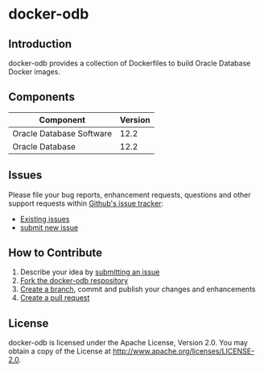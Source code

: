 # docker-odb

## Introduction
docker-odb provides a collection of Dockerfiles to build Oracle Database Docker images.

## Components

Component                 | Version
------------------------- | -------
Oracle Database Software  | 12.2
Oracle Database           | 12.2

## Issues

Please file your bug reports, enhancement requests, questions and other support requests within [Github's issue tracker](https://help.github.com/articles/about-issues/):

* [Existing issues](https://github.com/PhilippSalvisberg/docker-odb/issues)
* [submit new issue](https://github.com/PhilippSalvisberg/docker-odb/issues/new)

## How to Contribute

1. Describe your idea by [submitting an issue](https://github.com/PhilippSalvisberg/docker-odb/issues/new)
2. [Fork the docker-odb respository](https://github.com/PhilippSalvisberg/docker-odb/fork)
3. [Create a branch](https://help.github.com/articles/creating-and-deleting-branches-within-your-repository/), commit and publish your changes and enhancements
4. [Create a pull request](https://help.github.com/articles/creating-a-pull-request/)

## License

docker-odb is licensed under the Apache License, Version 2.0. You may obtain a copy of the License at <http://www.apache.org/licenses/LICENSE-2.0>.
